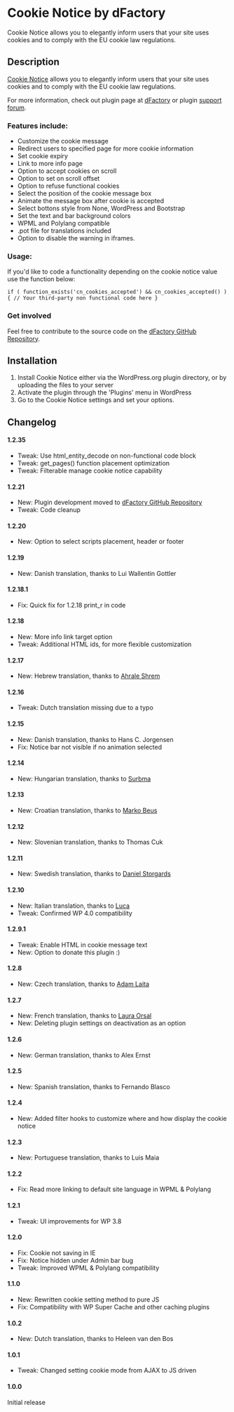 # Cookie Notice by dFactory #

Cookie Notice allows you to elegantly inform users that your site uses cookies and to comply with the EU cookie law regulations.

## Description ##

[Cookie Notice](http://www.dfactory.eu/plugins/cookie-notice/) allows you to elegantly inform users that your site uses cookies and to comply with the EU cookie law regulations.

For more information, check out plugin page at [dFactory](http://www.dfactory.eu/) or plugin [support forum](http://www.dfactory.eu/support/forum/cookie-notice/).

### Features include: ###

* Customize the cookie message
* Redirect users to specified page for more cookie information
* Set cookie expiry
* Link to more info page
* Option to accept cookies on scroll
* Option to set on scroll offset
* Option to refuse functional cookies
* Select the position of the cookie message box
* Animate the message box after cookie is accepted
* Select bottons style from None, WordPress and Bootstrap
* Set the text and bar background colors
* WPML and Polylang compatible
* .pot file for translations included
* Option to disable the warning in iframes.

### Usage: ###

If you'd like to code a functionality depending on the cookie notice value use the function below:

`
if ( function_exists('cn_cookies_accepted') && cn_cookies_accepted() ) {
	// Your third-party non functional code here
}
`

### Get involved ###

Feel free to contribute to the source code on the [dFactory GitHub Repository](https://github.com/dfactoryplugins).

## Installation ##

1. Install Cookie Notice either via the WordPress.org plugin directory, or by uploading the files to your server
2. Activate the plugin through the 'Plugins' menu in WordPress
3. Go to the Cookie Notice settings and set your options.

## Changelog ##

#### 1.2.35 ####
* Tweak: Use html_entity_decode on non-functional code block
* Tweak: get_pages() function placement optimization
* Tweak: Filterable manage cookie notice capability

#### 1.2.21 ####
* New: Plugin development moved to [dFactory GitHub Repository](https://github.com/dfactoryplugins)
* Tweak: Code cleanup

#### 1.2.20 ####
* New: Option to select scripts placement, header or footer

#### 1.2.19 ####
* New: Danish translation, thanks to Lui Wallentin Gottler

#### 1.2.18.1 ####
* Fix: Quick fix for 1.2.18 print_r in code

#### 1.2.18 ####
* New: More info link target option
* Tweak: Additional HTML ids, for more flexible customization

#### 1.2.17 ####
* New: Hebrew translation, thanks to [Ahrale Shrem](http://atar4u.com/)

#### 1.2.16 ####
* Tweak: Dutch translation missing due to a typo 

#### 1.2.15 ####
* New: Danish translation, thanks to Hans C. Jorgensen
* Fix: Notice bar not visible if no animation selected

#### 1.2.14 ####
* New: Hungarian translation, thanks to [Surbma](http://surbma.hu)

#### 1.2.13 ####
* New: Croatian translation, thanks to [Marko Beus](http://www.markobeus.com/)

#### 1.2.12 ####
* New: Slovenian translation, thanks to Thomas Cuk

#### 1.2.11 ####
* New: Swedish translation, thanks to [Daniel Storgards](http://www.danielstorgards.com/)

#### 1.2.10 ####
* New: Italian translation, thanks to [Luca](http://www.lucacicca.it)
* Tweak: Confirmed WP 4.0 compatibility

#### 1.2.9.1 ####
* Tweak: Enable HTML in cookie message text
* New: Option to donate this plugin :)

#### 1.2.8 ####
* New: Czech translation, thanks to [Adam Laita](http://laita.cz)

#### 1.2.7 ####
* New: French translation, thanks to [Laura Orsal](http://www.traductrice-independante.fr)
* New: Deleting plugin settings on deactivation as an option

#### 1.2.6 ####
* New: German translation, thanks to Alex Ernst

#### 1.2.5 ####
* New: Spanish translation, thanks to Fernando Blasco

#### 1.2.4 ####
* New: Added filter hooks to customize where and how display the cookie notice

#### 1.2.3 ####
* New: Portuguese translation, thanks to Luis Maia

#### 1.2.2 ####
* Fix: Read more linking to default site language in WPML & Polylang

#### 1.2.1 ####
* Tweak: UI improvements for WP 3.8

#### 1.2.0 ####
* Fix: Cookie not saving in IE
* Fix: Notice hidden under Admin bar bug
* Tweak: Improved WPML & Polylang compatibility

#### 1.1.0 ####
* New: Rewritten cookie setting method to pure JS
* Fix: Compatibility with WP Super Cache and other caching plugins

#### 1.0.2 ####
* New: Dutch translation, thanks to Heleen van den Bos

#### 1.0.1 ####
* Tweak: Changed setting cookie mode from AJAX to JS driven

#### 1.0.0 ####
Initial release
